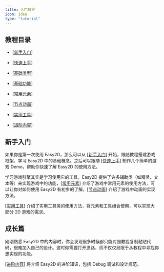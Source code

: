 ```yaml
---
title: 入门教程
icon: idea
type: "tutorial"
---
```


## 教程目录

- [[新手入门]](/tutorial/base.html)
- [[快速上手]](/tutorial/demo/)

- [[基础类型]](/tutorial/common/)
- [[基础功能]](/tutorial/base/)

- [[常用元素]](/tutorial/node/)
- [[节点动画]](/tutorial/action/)

- [[实用工具]](/tutorial/utils/)
- [[进阶内容]](/tutorial/advanced.html)

## 新手入门

如果你是第一次使用 Easy2D，那么可以从 [[新手入门]](/tutorial/base.html) 开始，跟随教程搭建游戏框架，学习 Easy2D 中的基础概念。之后可以跟随 [[快速上手]](/tutorial/demo/) 制作几个简单的游戏 Demo，帮助你快速了解 Easy2D 的使用方法。

学习游戏引擎其实是学习使用它的工具，Easy2D 提供了许多辅助类（如精灵、文本等）来实现游戏中的功能，[[常用元素]](/tutorial/node) 介绍了游戏中常用元素的使用方法，可以让你对如何使用 Easy2D 有初步的了解。[[节点动画]](/tutorial/action) 介绍了游戏中动画的实现方法。

[[实用工具]](/tutorial/utils/) 介绍了实用工具类的使用方法，将元素和工具组合使用，可以实现大部分 2D 游戏的需求。

## 成长篇

刚刚熟悉 Easy2D 中的内容时，你会发现很多时候都只能对照教程复制粘贴代码，很难加入自己的设计。这时你需要打开思路，而不仅仅局限于从教程中寻找你想实现的功能。

[[进阶内容]](/tutorial/advanced.html) 将介绍 Easy2D 的进阶知识，包括 Debug 调试和设计规范。
